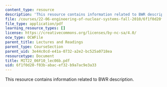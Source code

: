 ```yaml
---
content_type: resource
description: 'This resource contains information related to BWR description. '
file: /courses/22-06-engineering-of-nuclear-systems-fall-2010/6f1f0d20f03babacef32b9a7ac9e3a33_MIT22_06F10_lec06b.pdf
file_type: application/pdf
learning_resource_types: []
license: https://creativecommons.org/licenses/by-nc-sa/4.0/
ocw_type: OCWFile
parent_title: Lectures and Readings
parent_type: CourseSection
parent_uid: 3e44c0cd-e41a-0732-a2e2-bc525a0718ea
resourcetype: Document
title: MIT22_06F10_lec06b.pdf
uid: 6f1f0d20-f03b-abac-ef32-b9a7ac9e3a33
---
```

This resource contains information related to BWR description. 